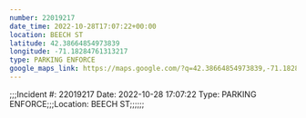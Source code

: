 ```yaml
---
number: 22019217
date_time: 2022-10-28T17:07:22+00:00
location: BEECH ST
latitude: 42.38664854973839
longitude: -71.18284761313217
type: PARKING ENFORCE
google_maps_link: https://maps.google.com/?q=42.38664854973839,-71.18284761313217
---
```


;;;Incident #: 22019217  Date: 2022-10-28 17:07:22   Type: PARKING ENFORCE;;;Location: BEECH ST;;;;;;
